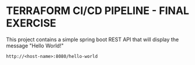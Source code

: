 # TERRAFORM CI/CD PIPELINE - FINAL EXERCISE

This project contains a simple spring boot REST API that will display the message "Hello World!"

``http://<host-name>:8080/hello-world``
